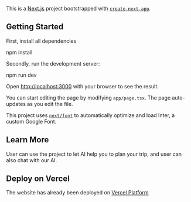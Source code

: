 This is a [Next.js](https://nextjs.org/) project bootstrapped with [`create-next-app`](https://github.com/vercel/next.js/tree/canary/packages/create-next-app).

## Getting Started

First, install all dependencies

npm install

Secondly, run the development server:

npm run dev



Open [http://localhost:3000](http://localhost:3000) with your browser to see the result.

You can start editing the page by modifying `app/page.tsx`. The page auto-updates as you edit the file.

This project uses [`next/font`](https://nextjs.org/docs/basic-features/font-optimization) to automatically optimize and load Inter, a custom Google Font.

## Learn More

User can use the project to let AI help you to plan your trip, and user can also chat with our AI.

## Deploy on Vercel

The website has already been deployed on [Vercel Platform](https://gpt-genius-pi.vercel.app/)


